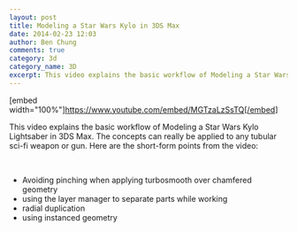 ```yaml
---
layout: post
title: Modeling a Star Wars Kylo in 3DS Max
date: 2014-02-23 12:03
author: Ben Chung
comments: true
category: 3d
category_name: 3D
excerpt: This video explains the basic workflow of Modeling a Star Wars Kylo Lightsaber in 3DS Max. The concepts can really be applied to any tubular sci-fi weapon or gun. Here are the short-form points from the video ...
---
```

[embed width="100%"]https://www.youtube.com/embed/MGTzaLzSsTQ[/embed]

This video explains the basic workflow of Modeling a Star Wars Kylo Lightsaber in 3DS Max. The concepts can really be applied to any tubular sci-fi weapon or gun. Here are the short-form points from the video:

&nbsp;
<ul>
	<li>Avoiding pinching when applying turbosmooth over chamfered geometry</li>
	<li>using the layer manager to separate parts while working</li>
	<li>radial duplication</li>
	<li>using instanced geometry</li>
</ul>

